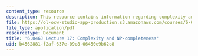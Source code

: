 ```yaml
---
content_type: resource
description: This resource contains information regarding complexity and NP-completeness.
file: https://ol-ocw-studio-app-production.s3.amazonaws.com/courses/6-046j-design-and-analysis-of-algorithms-spring-2012/b4562881f2af637e09e806450e9b62c8_MIT6_046JS12_lec17.pdf
file_type: application/pdf
resourcetype: Document
title: '6.046J Lecture 17: Complexity and NP-completeness'
uid: b4562881-f2af-637e-09e8-06450e9b62c8
---
```

